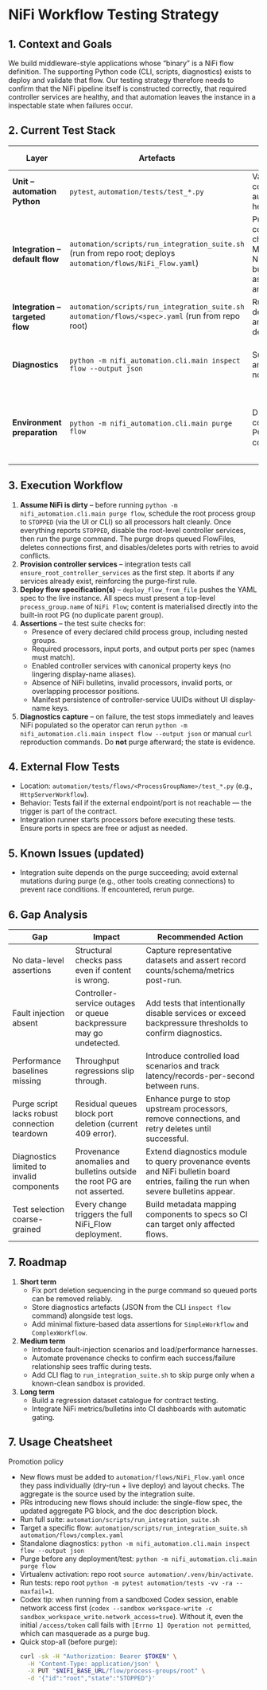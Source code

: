 # NiFi Workflow Testing Strategy

## 1. Context and Goals
We build middleware-style applications whose “binary” is a NiFi flow definition. The supporting Python code (CLI, scripts, diagnostics) exists to deploy and validate that flow. Our testing strategy therefore needs to confirm that the NiFi pipeline itself is constructed correctly, that required controller services are healthy, and that automation leaves the instance in a inspectable state when failures occur.

## 2. Current Test Stack
| Layer | Artefacts | Purpose | Status (19 Oct 2025) |
| --- | --- | --- | --- |
| **Unit – automation Python** | `pytest`, `automation/tests/test_*.py` | Validate manifest parsing, controller-service planning, client auth/config, and flow-builder helpers. | Passing locally (`.venv/bin/pytest`). |
| **Integration – default flow** | `automation/scripts/run_integration_suite.sh` (run from repo root; deploys `automation/flows/NiFi_Flow.yaml`) | Purges once, provisions root controller services, deploys all six child flows (Trivial, Simple, Medium, Complex, Nested, NestedPorts) directly under NiFi’s built-in `NiFi Flow` root PG, and asserts processors/ports/services are valid. | Passing locally; purge now drops queues, deletes connections first, and retries port deletion to avoid transient 409s. |
| **Integration – targeted flow** | `automation/scripts/run_integration_suite.sh automation/flows/<spec>.yaml` (run from repo root) | Run the same deployment/assertion pipeline for an individual flow when isolating defects. | On-demand; same purge-first requirement as the default run. |
| **Diagnostics** | `python -m nifi_automation.cli.main inspect flow --output json` | Surfaces invalid processors/ports and their validation errors; exits non-zero if anything is invalid. | Invoked at the end of the integration test; can be run standalone for triage. |
| **Environment preparation** | `python -m nifi_automation.cli.main purge flow` | Drops queued FlowFiles, deletes connections/processors/ports/child PGs, and removes root-level controller services. | Must be executed before any deployment or test batch. Never run it after tests; preserve failing state for analysis. |

## 3. Execution Workflow
1. **Assume NiFi is dirty** – before running `python -m nifi_automation.cli.main purge flow`, schedule the root process group to `STOPPED` (via the UI or CLI) so all processors halt cleanly. Once everything reports `STOPPED`, disable the root-level controller services, then run the purge command. The purge drops queued FlowFiles, deletes connections first, and disables/deletes ports with retries to avoid conflicts.
2. **Provision controller services** – integration tests call `ensure_root_controller_services` as the first step. It aborts if any services already exist, reinforcing the purge-first rule.
3. **Deploy flow specification(s)** – `deploy_flow_from_file` pushes the YAML spec to the live instance. All specs must present a top-level `process_group.name` of `NiFi Flow`; content is materialised directly into the built-in root PG (no duplicate parent group).
4. **Assertions** – the test suite checks for:
   - Presence of every declared child process group, including nested groups.
   - Required processors, input ports, and output ports per spec (names must match).
   - Enabled controller services with canonical property keys (no lingering display-name aliases).
   - Absence of NiFi bulletins, invalid processors, invalid ports, or overlapping processor positions.
   - Manifest persistence of controller-service UUIDs without UI display-name keys.
5. **Diagnostics capture** – on failure, the test stops immediately and leaves NiFi populated so the operator can rerun `python -m nifi_automation.cli.main inspect flow --output json` or manual `curl` reproduction commands. Do **not** purge afterward; the state is evidence.

## 4. External Flow Tests
- Location: `automation/tests/flows/<ProcessGroupName>/test_*.py` (e.g., `HttpServerWorkflow`).
- Behavior: Tests fail if the external endpoint/port is not reachable — the trigger is part of the contract.
- Integration runner starts processors before executing these tests. Ensure ports in specs are free or adjust as needed.

## 5. Known Issues (updated)
- Integration suite depends on the purge succeeding; avoid external mutations during purge (e.g., other tools creating connections) to prevent race conditions. If encountered, rerun purge.

## 6. Gap Analysis
| Gap | Impact | Recommended Action |
| --- | --- | --- |
| No data-level assertions | Structural checks pass even if content is wrong. | Capture representative datasets and assert record counts/schema/metrics post-run. |
| Fault injection absent | Controller-service outages or queue backpressure may go undetected. | Add tests that intentionally disable services or exceed backpressure thresholds to confirm diagnostics. |
| Performance baselines missing | Throughput regressions slip through. | Introduce controlled load scenarios and track latency/records-per-second between runs. |
| Purge script lacks robust connection teardown | Residual queues block port deletion (current 409 error). | Enhance purge to stop upstream processors, remove connections, and retry deletes until successful. |
| Diagnostics limited to invalid components | Provenance anomalies and bulletins outside the root PG are not asserted. | Extend diagnostics module to query provenance events and NiFi bulletin board entries, failing the run when severe bulletins appear. |
| Test selection coarse-grained | Every change triggers the full NiFi_Flow deployment. | Build metadata mapping components to specs so CI can target only affected flows. |

## 7. Roadmap
1. **Short term**
   - Fix port deletion sequencing in the purge command so queued ports can be removed reliably.
   - Store diagnostics artefacts (JSON from the CLI `inspect flow` command) alongside test logs.
   - Add minimal fixture-based data assertions for `SimpleWorkflow` and `ComplexWorkflow`.
2. **Medium term**
   - Introduce fault-injection scenarios and load/performance harnesses.
   - Automate provenance checks to confirm each success/failure relationship sees traffic during tests.
   - Add CLI flag to `run_integration_suite.sh` to skip purge only when a known-clean sandbox is provided.
3. **Long term**
   - Build a regression dataset catalogue for contract testing.
   - Integrate NiFi metrics/bulletins into CI dashboards with automatic gating.

## 7. Usage Cheatsheet

<!-- All commands assume the repository root as CWD. -->

Promotion policy
- New flows must be added to `automation/flows/NiFi_Flow.yaml` once they pass individually (dry-run + live deploy) and layout checks. The aggregate is the source used by the integration suite.
- PRs introducing new flows should include: the single-flow spec, the updated aggregate PG block, and the doc description block.
- Run full suite: `automation/scripts/run_integration_suite.sh`
- Target a specific flow: `automation/scripts/run_integration_suite.sh automation/flows/complex.yaml`
- Standalone diagnostics: `python -m nifi_automation.cli.main inspect flow --output json`
- Purge before any deployment/test: `python -m nifi_automation.cli.main purge flow`
- Virtualenv activation: repo root `source automation/.venv/bin/activate`.
- Run tests: repo root `python -m pytest automation/tests -vv -ra --maxfail=1`.
- Codex tip: when running from a sandboxed Codex session, enable network access first (`codex --sandbox workspace-write -c sandbox_workspace_write.network_access=true`). Without it, even the initial `/access/token` call fails with `[Errno 1] Operation not permitted`, which can masquerade as a purge bug.
- Quick stop-all (before purge):
  ```bash
  curl -sk -H "Authorization: Bearer $TOKEN" \
    -H 'Content-Type: application/json' \
    -X PUT "$NIFI_BASE_URL/flow/process-groups/root" \
    -d '{"id":"root","state":"STOPPED"}'
  ```
